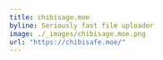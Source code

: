 ```yaml
---
title: chibisage.moe
byline: Seriously fast file uploader
image: ./_images/chibisage.moe.png
url: "https://chibisafe.moe/"
---
```

